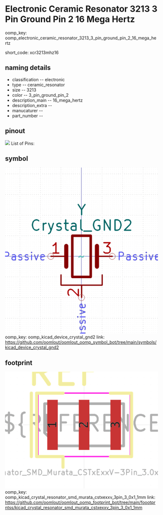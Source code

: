 # Electronic Ceramic Resonator 3213 3 Pin Ground Pin 2 16 Mega Hertz
oomp_key: oomp_electronic_ceramic_resonator_3213_3_pin_ground_pin_2_16_mega_hertz  

short_code: xcr3213mhz16
## naming details
* classification -- electronic
* type -- ceramic_resonator
* size -- 3213
* color -- 3_pin_ground_pin_2
* description_main -- 16_mega_hertz
* description_extra -- 
* manucaturer -- 
* part_number -- 
## pinout
![](working_pinout_600.png)
List of Pins:

## symbol

![](symbol/0/working/working_600.png)  
oomp_key: oomp_kicad_device_crystal_gnd2
link: https://github.com/oomlout/oomlout_oomp_symbol_bot/tree/main/symbols/kicad_device_crystal_gnd2


## footprint

![](footprint/0/working/working_600.png)  
oomp_key: oomp_kicad_crystal_resonator_smd_murata_cstxexxv_3pin_3_0x1_1mm
link: https://github.com/oomlout/oomlout_oomp_footprint_bot/tree/main/foootprntss/kicad_crystal_resonator_smd_murata_cstxexxv_3pin_3_0x1_1mm
